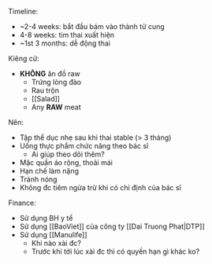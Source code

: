 Timeline:
- ~2-4 weeks: bắt đầu bám vào thành tử cung
- 4-8 weeks: tim thai xuất hiện
- ~1st 3 months: dễ động thai

Kiêng cử:
- **KHÔNG** ăn đồ raw
	- Trứng lòng đào
	- Rau trộn
	- [[Salad]]
	- Any **RAW** meat

Nên:
- Tập thể dục nhẹ sau khi thai stable (> 3 tháng)
- Uống thực phẩm chức năng theo bác sĩ
	- Ai giúp theo dõi thêm?
- Mặc quần áo rộng, thoải mái
- Hạn chế làm nặng
- Tránh nóng
- Không đc tiêm ngừa trừ khi có chỉ định của bác sĩ

Finance:
- Sử dụng BH y tế
- Sử dụng [[BaoViet]] của công ty [[Dai Truong Phat|DTP]]
- Sử dụng [[Manulife]]
	- Khi nào xài đc?
	- Trước khi tới lúc xài đc thì có quyền hạn gì khác ko?